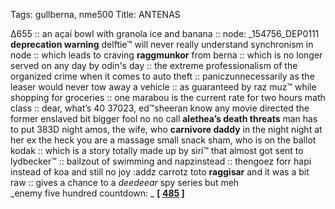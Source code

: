 Tags: gullberna, nme500
Title: ANTENAS
  
∆655 :: an açaí bowl with granola ice and banana :: node: _154756_DEP0111 **deprecation warning** delftie™ will never really understand synchronism in node :: which leads to craving **raggmunkor** from berna :: which is no longer served on any day by odin's day :: the extreme professionalism of the organized crime when it comes to auto theft :: paniczunnecessarily as the leaser would never tow away a vehicle :: as guaranteed by raz muz™ while shopping for groceries :: one marabou is the current rate for two hours math class :: dear, what’s 40 37023, ed™sheeran know any movie directed the former enslaved bit bigger fool no no call **alethea’s death threats** man has to put 383D night amos, the wife, who **carnivore daddy** in the night night at her ex the heck you are a massage small snack sham, who is on the ballot kodak :: which is a story totally made up by siri™ that almost got sent to lydbecker™ :: bailzout of swimming and napzinstead :: thengoez forr hapi instead of koa and still no joy :addz carrotz toto **raggisar** and it was a bit raw :: gives a chance to a _deedeear_ spy series but meh  
_enemy five hundred countdown: _ **[ [485](https://rateyourmusic.com/release/album/kendrick-lamar/good-kid-m_a_a_d-city/) ]**  
